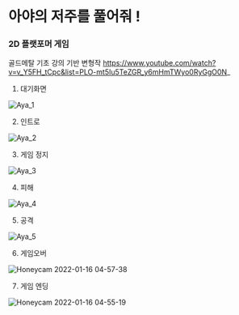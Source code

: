 # 아야의 저주를 풀어줘 !
### 2D 플랫포머 게임
골드메탈 기초 강의 기반 변형작
https://www.youtube.com/watch?v=v_Y5FH_tCpc&list=PLO-mt5Iu5TeZGR_y6mHmTWyo0RyGgO0N_


1. 대기화면

![Aya_1](https://user-images.githubusercontent.com/97776933/149635757-0a55d6b4-ee2a-43d1-a7a5-960307388df9.gif)

2. 인트로

![Aya_2](https://user-images.githubusercontent.com/97776933/149635762-4cd53200-7877-48f7-a0d8-21095e274fc4.gif)

3. 게임 정지

![Aya_3](https://user-images.githubusercontent.com/97776933/149635767-eb4fe458-0bcf-4471-8082-19c8fdb52dea.gif)

4. 피해

![Aya_4](https://user-images.githubusercontent.com/97776933/149635772-970b900c-fe2f-4825-8a97-9ce4341fa783.gif)

5. 공격

![Aya_5](https://user-images.githubusercontent.com/97776933/149635775-175e9881-d9f1-44f9-ba61-3db23cadd4ae.gif)

6. 게임오버

![Honeycam 2022-01-16 04-57-38](https://user-images.githubusercontent.com/97776933/149636004-8af63de9-2203-4f75-8a04-37bb31316a44.gif)

7. 게임 엔딩

![Honeycam 2022-01-16 04-55-19](https://user-images.githubusercontent.com/97776933/149635980-23109b38-f90a-4f8c-b5e2-91e47e0e8cce.gif)
